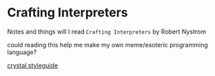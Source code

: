 # Crafting Interpreters

Notes and things will I read
```Crafting Interpreters``` by Robert Nystrom

could reading this help me make my own meme/esoteric programming language?

[crystal styleguide](https://crystal-lang.org/reference/1.15/conventions/coding_style.html)
